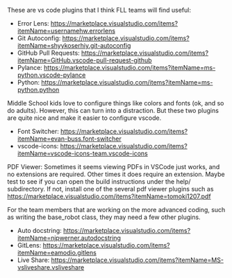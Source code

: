 These are vs code plugins that I think FLL teams will find useful:

* Error Lens: https://marketplace.visualstudio.com/items?itemName=usernamehw.errorlens
* Git Autoconfig: https://marketplace.visualstudio.com/items?itemName=shyykoserhiy.git-autoconfig
* GitHub Pull Requests: https://marketplace.visualstudio.com/items?itemName=GitHub.vscode-pull-request-github
* Pylance: https://marketplace.visualstudio.com/items?itemName=ms-python.vscode-pylance
* Python: https://marketplace.visualstudio.com/items?itemName=ms-python.python

Middle School kids love to configure things like colors and fonts (ok, and so do adults). However, this can turn into a distraction. But these two plugins are quite nice and make it easier to configure vscode.

* Font Switcher: https://marketplace.visualstudio.com/items?itemName=evan-buss.font-switcher
* vscode-icons: https://marketplace.visualstudio.com/items?itemName=vscode-icons-team.vscode-icons

PDF Viewer: Sometimes it seems viewing PDFs in VSCode just works, and no extensions are required. Other times it does require an extension. Maybe test to see if you can open the build instructions under the help/ subdirectory. If not, install one of the several pdf viewer plugins such as
https://marketplace.visualstudio.com/items?itemName=tomoki1207.pdf

For the team members that are working on the more advanced coding, such as writing the base_robot class, they may need a few other plugins.
* Auto docstring: https://marketplace.visualstudio.com/items?itemName=njpwerner.autodocstring
* GitLens: https://marketplace.visualstudio.com/items?itemName=eamodio.gitlens
* Live Share: https://marketplace.visualstudio.com/items?itemName=MS-vsliveshare.vsliveshare
